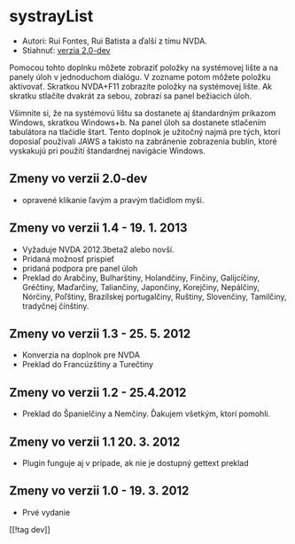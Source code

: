 # systrayList #

* Autori: Rui Fontes, Rui Batista a ďalší z tímu NVDA.
* Stiahnuť: [verzia 2.0-dev][1]

Pomocou tohto doplnku môžete zobraziť položky na systémovej lište a na
panely úloh v jednoduchom dialógu. V zozname potom môžete položku
aktivovať. Skratkou NVDA+F11 zobrazíte položky na systémovej lište. Ak
skratku stlačíte dvakrát za sebou, zobrazí sa panel bežiacich úloh.

Všimnite si, že na systémovú lištu sa dostanete aj štandardným príkazom
Windows, skratkou Windows+b. Na panel úloh sa dostanete stlačením tabulátora
na tlačidle štart. Tento doplnok je užitočný najmä pre tých, ktorí doposiaľ
používali JAWS a takisto na zabránenie zobrazenia bublín, ktoré vyskakujú
pri použití štandardnej navigácie Windows.


## Zmeny vo verzii 2.0-dev ##

* opravené klikanie ľavým a pravým tlačidlom myši.

## Zmeny vo verzii 1.4 - 19. 1. 2013 ##

* Vyžaduje NVDA 2012.3beta2 alebo novší.
* Pridaná možnosť prispieť
* pridaná podpora pre panel úloh
* Preklad do Arabčiny, Bulharštiny, Holandčiny, Fínčiny, Galijcíčiny,
  Gréčtiny, Maďarčiny, Taliančiny, Japončiny, Korejčiny, Nepálčiny, Nórčiny,
  Poľštiny, Brazílskej portugalčiny, Ruštiny, Slovenčiny, Tamilčiny,
  tradyčnej čínštiny.

## Zmeny vo verzii 1.3 - 25. 5. 2012 ##

* Konverzia na doplnok pre NVDA
* Preklad do Francúzštiny a Turečtiny

## Zmeny vo verzii 1.2 - 25.4.2012 ##

* Preklad do Španielčiny a Nemčiny. Ďakujem všetkým, ktorí pomohli.

## Zmeny vo verzii 1.1 20. 3. 2012 ##

* Plugin funguje aj v prípade, ak nie je dostupný gettext preklad

## Zmeny vo verzii 1.0 - 19. 3. 2012 ##

* Prvé vydanie

[[!tag dev]]

[1]: http://addons.nvda-project.org/files/get.php?file=st
